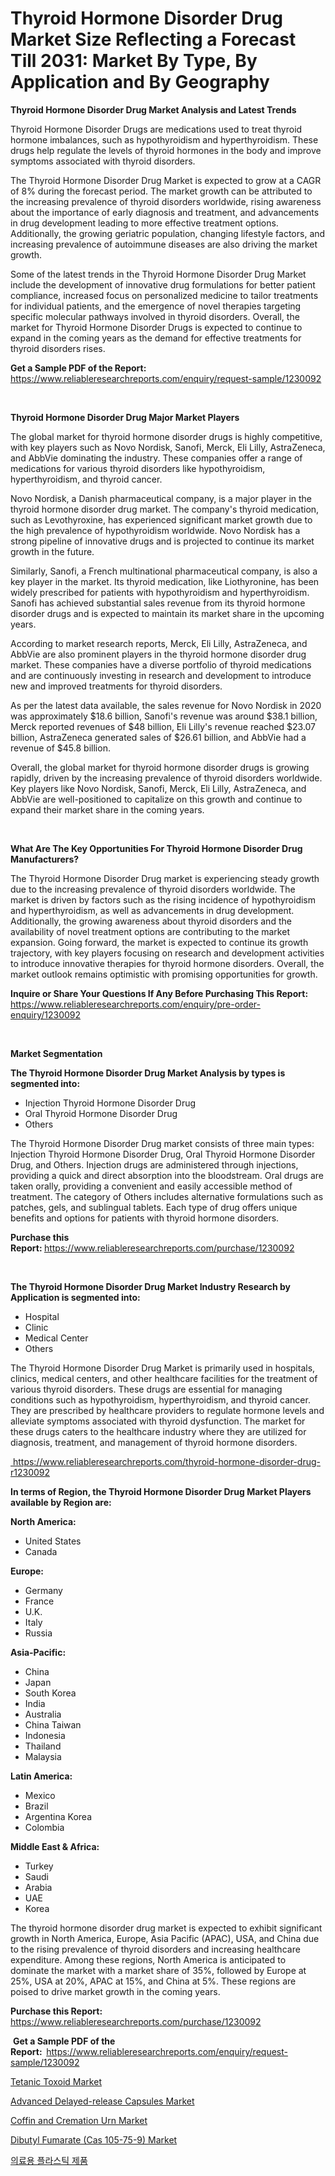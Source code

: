 <p><h1>Thyroid Hormone Disorder Drug Market Size Reflecting a Forecast Till 2031: Market By Type, By Application and By Geography</h1></p><p><strong>Thyroid Hormone Disorder Drug Market Analysis and Latest Trends</strong></p>
<p><p>Thyroid Hormone Disorder Drugs are medications used to treat thyroid hormone imbalances, such as hypothyroidism and hyperthyroidism. These drugs help regulate the levels of thyroid hormones in the body and improve symptoms associated with thyroid disorders.</p><p>The Thyroid Hormone Disorder Drug Market is expected to grow at a CAGR of 8% during the forecast period. The market growth can be attributed to the increasing prevalence of thyroid disorders worldwide, rising awareness about the importance of early diagnosis and treatment, and advancements in drug development leading to more effective treatment options. Additionally, the growing geriatric population, changing lifestyle factors, and increasing prevalence of autoimmune diseases are also driving the market growth.</p><p>Some of the latest trends in the Thyroid Hormone Disorder Drug Market include the development of innovative drug formulations for better patient compliance, increased focus on personalized medicine to tailor treatments for individual patients, and the emergence of novel therapies targeting specific molecular pathways involved in thyroid disorders. Overall, the market for Thyroid Hormone Disorder Drugs is expected to continue to expand in the coming years as the demand for effective treatments for thyroid disorders rises.</p></p>
<p><strong>Get a Sample PDF of the Report:&nbsp;</strong> <a href="https://www.reliableresearchreports.com/enquiry/request-sample/1230092">https://www.reliableresearchreports.com/enquiry/request-sample/1230092</a></p>
<p>&nbsp;</p>
<p><strong>Thyroid Hormone Disorder Drug Major Market Players</strong></p>
<p><p>The global market for thyroid hormone disorder drugs is highly competitive, with key players such as Novo Nordisk, Sanofi, Merck, Eli Lilly, AstraZeneca, and AbbVie dominating the industry. These companies offer a range of medications for various thyroid disorders like hypothyroidism, hyperthyroidism, and thyroid cancer.</p><p>Novo Nordisk, a Danish pharmaceutical company, is a major player in the thyroid hormone disorder drug market. The company's thyroid medication, such as Levothyroxine, has experienced significant market growth due to the high prevalence of hypothyroidism worldwide. Novo Nordisk has a strong pipeline of innovative drugs and is projected to continue its market growth in the future.</p><p>Similarly, Sanofi, a French multinational pharmaceutical company, is also a key player in the market. Its thyroid medication, like Liothyronine, has been widely prescribed for patients with hypothyroidism and hyperthyroidism. Sanofi has achieved substantial sales revenue from its thyroid hormone disorder drugs and is expected to maintain its market share in the upcoming years.</p><p>According to market research reports, Merck, Eli Lilly, AstraZeneca, and AbbVie are also prominent players in the thyroid hormone disorder drug market. These companies have a diverse portfolio of thyroid medications and are continuously investing in research and development to introduce new and improved treatments for thyroid disorders.</p><p>As per the latest data available, the sales revenue for Novo Nordisk in 2020 was approximately $18.6 billion, Sanofi's revenue was around $38.1 billion, Merck reported revenues of $48 billion, Eli Lilly's revenue reached $23.07 billion, AstraZeneca generated sales of $26.61 billion, and AbbVie had a revenue of $45.8 billion.</p><p>Overall, the global market for thyroid hormone disorder drugs is growing rapidly, driven by the increasing prevalence of thyroid disorders worldwide. Key players like Novo Nordisk, Sanofi, Merck, Eli Lilly, AstraZeneca, and AbbVie are well-positioned to capitalize on this growth and continue to expand their market share in the coming years.</p></p>
<p>&nbsp;</p>
<p><strong>What Are The Key Opportunities For Thyroid Hormone Disorder Drug Manufacturers?</strong></p>
<p><p>The Thyroid Hormone Disorder Drug market is experiencing steady growth due to the increasing prevalence of thyroid disorders worldwide. The market is driven by factors such as the rising incidence of hypothyroidism and hyperthyroidism, as well as advancements in drug development. Additionally, the growing awareness about thyroid disorders and the availability of novel treatment options are contributing to the market expansion. Going forward, the market is expected to continue its growth trajectory, with key players focusing on research and development activities to introduce innovative therapies for thyroid hormone disorders. Overall, the market outlook remains optimistic with promising opportunities for growth.</p></p>
<p><strong>Inquire or Share Your Questions If Any Before Purchasing This Report:</strong> <a href="https://www.reliableresearchreports.com/enquiry/pre-order-enquiry/1230092">https://www.reliableresearchreports.com/enquiry/pre-order-enquiry/1230092</a></p>
<p>&nbsp;</p>
<p><strong>Market Segmentation</strong></p>
<p><strong>The Thyroid Hormone Disorder Drug Market Analysis by types is segmented into:</strong></p>
<p><ul><li>Injection Thyroid Hormone Disorder Drug</li><li>Oral Thyroid Hormone Disorder Drug</li><li>Others</li></ul></p>
<p><p>The Thyroid Hormone Disorder Drug market consists of three main types: Injection Thyroid Hormone Disorder Drug, Oral Thyroid Hormone Disorder Drug, and Others. Injection drugs are administered through injections, providing a quick and direct absorption into the bloodstream. Oral drugs are taken orally, providing a convenient and easily accessible method of treatment. The category of Others includes alternative formulations such as patches, gels, and sublingual tablets. Each type of drug offers unique benefits and options for patients with thyroid hormone disorders.</p></p>
<p><strong>Purchase this Report:&nbsp;</strong><a href="https://www.reliableresearchreports.com/purchase/1230092">https://www.reliableresearchreports.com/purchase/1230092</a></p>
<p>&nbsp;</p>
<p><strong>The Thyroid Hormone Disorder Drug Market Industry Research by Application is segmented into:</strong></p>
<p><ul><li>Hospital</li><li>Clinic</li><li>Medical Center</li><li>Others</li></ul></p>
<p><p>The Thyroid Hormone Disorder Drug Market is primarily used in hospitals, clinics, medical centers, and other healthcare facilities for the treatment of various thyroid disorders. These drugs are essential for managing conditions such as hypothyroidism, hyperthyroidism, and thyroid cancer. They are prescribed by healthcare providers to regulate hormone levels and alleviate symptoms associated with thyroid dysfunction. The market for these drugs caters to the healthcare industry where they are utilized for diagnosis, treatment, and management of thyroid hormone disorders.</p></p>
<p><a href="https://www.reliableresearchreports.com/thyroid-hormone-disorder-drug-r1230092">&nbsp;https://www.reliableresearchreports.com/thyroid-hormone-disorder-drug-r1230092</a></p>
<p><strong>In terms of Region, the Thyroid Hormone Disorder Drug Market Players available by Region are:</strong></p>
<p>
    <p> <strong> North America: </strong>
        <ul>
            <li>United States</li>
            <li>Canada</li>
        </ul>
        </p> 
    <p> <strong> Europe: </strong>
        <ul>
            <li>Germany</li>
            <li>France</li>
            <li>U.K.</li>
            <li>Italy</li>
            <li>Russia</li>
        </ul>
        </p> 
    <p> <strong> Asia-Pacific: </strong>
        <ul>
            <li>China</li>
            <li>Japan</li>
            <li>South Korea</li>
            <li>India</li>
            <li>Australia</li>
            <li>China Taiwan</li>
            <li>Indonesia</li>
            <li>Thailand</li>
            <li>Malaysia</li>
        </ul>
        </p> 
    <p> <strong> Latin America: </strong>
        <ul>
            <li>Mexico</li>
            <li>Brazil</li>
            <li>Argentina Korea</li>
            <li>Colombia</li>
        </ul>
        </p> 
    <p> <strong> Middle East & Africa: </strong>
        <ul>
            <li>Turkey</li>
            <li>Saudi</li>
            <li>Arabia</li>
            <li>UAE</li>
            <li>Korea</li>
        </ul>
    </p>
    </p>
<p><p>The thyroid hormone disorder drug market is expected to exhibit significant growth in North America, Europe, Asia Pacific (APAC), USA, and China due to the rising prevalence of thyroid disorders and increasing healthcare expenditure. Among these regions, North America is anticipated to dominate the market with a market share of 35%, followed by Europe at 25%, USA at 20%, APAC at 15%, and China at 5%. These regions are poised to drive market growth in the coming years.</p></p>
<p><strong>Purchase this Report: </strong><a href="https://www.reliableresearchreports.com/purchase/1230092">https://www.reliableresearchreports.com/purchase/1230092</a></p>
<p>&nbsp;<strong>Get a Sample PDF of the Report:&nbsp;&nbsp;</strong><a href="https://www.reliableresearchreports.com/enquiry/request-sample/1230092">https://www.reliableresearchreports.com/enquiry/request-sample/1230092</a></p>
<p><strong></strong></p>
<p><p><a href="https://github.com/dx0328/Market-Research-Report-List-2/blob/main/tetanic-toxoid-market.md">Tetanic Toxoid Market</a></p><p><a href="https://github.com/Glendatilghmankmgz0rbhwpy/Market-Research-Report-List-2/blob/main/advanced-delayed-release-capsules-market.md">Advanced Delayed-release Capsules Market</a></p><p><a href="https://www.linkedin.com/pulse/coffin-cremation-urn-market-dynamics-2024-2031-also-its-u5xbe">Coffin and Cremation Urn Market</a></p><p><a href="https://www.linkedin.com/pulse/dibutyl-fumarate-cas-105-75-9-market-research-report-xp1ue">Dibutyl Fumarate (Cas 105-75-9) Market</a></p><p><a href="https://github.com/fernandotryO5lson96765/Market-Research-Report-List-1/blob/main/557589657464.md">의료용 플라스틱 제품</a></p></p>